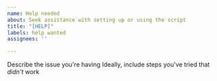 ```yaml
---
name: Help needed
about: Seek assistance with setting up or using the script
title: "[HELP]"
labels: help wanted
assignees: ''

---
```


Describe the issue you're having
Ideally, include steps you've tried that *didn't* work
